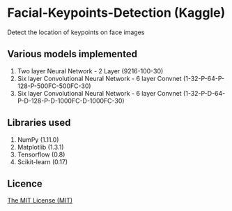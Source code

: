# Facial-Keypoints-Detection (Kaggle)
Detect the location of keypoints on face images

## Various models implemented

1. Two layer Neural Network - 2 Layer (9216-100-30)
2. Six layer Convolutional Neural Network - 6 layer Convnet (1-32-P-64-P-128-P-500FC-500FC-30)
3. Six layer Convolutional Neural Network - 6 layer Convnet (1-32-P-D-64-P-D-128-P-D-1000FC-D-1000FC-30)

## Libraries used

1. NumPy (1.11.0)
2. Matplotlib (1.3.1)
3. Tensorflow (0.8)
4. Scikit-learn (0.17)

## Licence
[The MIT License (MIT)](LICENSE)
